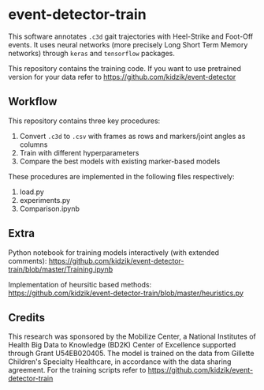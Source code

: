 # event-detector-train

This software annotates `.c3d` gait trajectories with Heel-Strike and Foot-Off events. It uses neural networks (more precisely Long Short Term Memory networks) through `keras` and `tensorflow` packages.

This repository contains the training code. If you want to use pretrained version for your data refer to https://github.com/kidzik/event-detector

## Workflow

This repository contains three key procedures:

1. Convert `.c3d` to `.csv` with frames as rows and markers/joint angles as columns
2. Train with different hyperparameters
3. Compare the best models with existing marker-based models

These procedures are implemented in the following files respectively:

1. load.py
2. experiments.py
3. Comparison.ipynb

## Extra

Python notebook for training models interactively (with extended comments):
https://github.com/kidzik/event-detector-train/blob/master/Training.ipynb

Implementation of heursitic based methods:
https://github.com/kidzik/event-detector-train/blob/master/heuristics.py

## Credits 

This research was sponsored by the Mobilize Center, a National Institutes of Health Big Data to Knowledge (BD2K) Center of Excellence supported through Grant U54EB020405. The model is trained on the data from Gillette Children's Specialty Healthcare, in accordance with the data sharing agreement. For the training scripts refer to https://github.com/kidzik/event-detector-train
